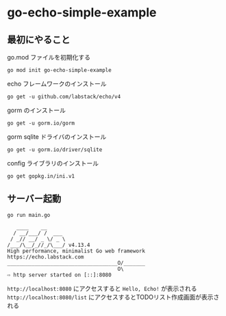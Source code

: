 # go-echo-simple-example

## 最初にやること

go.mod ファイルを初期化する
```
go mod init go-echo-simple-example
```

echo フレームワークのインストール
```
go get -u github.com/labstack/echo/v4
```

gorm のインストール
```
go get -u gorm.io/gorm
```

gorm sqlite ドライバのインストール
```
go get -u gorm.io/driver/sqlite
```

config ライブラリのインストール
```
go get gopkg.in/ini.v1
```

## サーバー起動
```
go run main.go
```

```
   ____    __
  / __/___/ /  ___
 / _// __/ _ \/ _ \
/___/\__/_//_/\___/ v4.13.4
High performance, minimalist Go web framework
https://echo.labstack.com
____________________________________O/_______
                                    O\
⇨ http server started on [::]:8080
```

`http://localhost:8080` にアクセスすると `Hello, Echo!` が表示される
`http://localhost:8080/list` にアクセスするとTODOリスト作成画面が表示される
